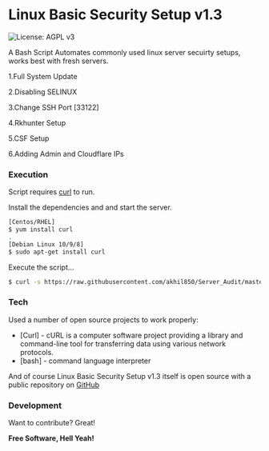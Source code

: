 # Linux Basic Security Setup v1.3

![License: AGPL v3](https://img.shields.io/github/license/akhil850/Server_Audit)

A Bash Script Automates commonly used linux server secuirty setups, works best with fresh servers.

1.Full System Update

2.Disabling SELINUX

3.Change SSH Port [33122]

4.Rkhunter Setup

5.CSF Setup

6.Adding Admin and Cloudflare IPs

### Execution

Script requires [curl](https://curl.haxx.se/) to run.

Install the dependencies and and start the server.

```sh
[Centos/RHEL]
$ yum install curl
.
[Debian Linux 10/9/8]
$ sudo apt-get install curl
```

Execute the script...

```sh
$ curl -s https://raw.githubusercontent.com/akhil850/Server_Audit/master/SecureServer.sh | bash
```

### Tech

Used a number of open source projects to work properly:

* [Curl] - cURL is a computer software project providing a library and command-line tool for transferring data using various network protocols.
* [bash] - command language interpreter

And of course Linux Basic Security Setup v1.3 itself is open source with a public repository on [GitHub](git-repo-url)


### Development

Want to contribute? Great!


**Free Software, Hell Yeah!**

[//]: # (These are reference links used in the body of this note)

[Server_Audit]: <https://github.com/akhil850/Server_Audit>
[git-repo-url]: <https://github.com/akhil850/Server_Audit.git>
